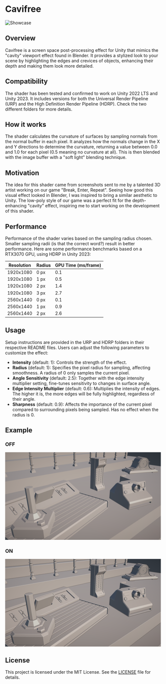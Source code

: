 # Cavifree
![Showcase](screenshots/showcase.gif)

## Overview
Cavifree is a screen space post-processing effect for Unity that mimics the "cavity" viewport effect found in Blender. It provides a stylized look to your scene by highlighting the edges and crevices of objects, enhancing their depth and making them look more detailed.

## Compatibility
The shader has been tested and confirmed to work on Unity 2022 LTS and Unity 2023. It includes versions for both the Universal Render Pipeline (URP) and the High Definition Render Pipeline (HDRP). Check the two different folders for more details.

## How it works
The shader calculates the curvature of surfaces by sampling normals from the normal buffer in each pixel. It analyzes how the normals change in the X and Y directions to determine the curvature, returning a value between 0.0 and 1.0 for each pixel (0.5 meaning no curvature at all). This is then blended with the image buffer with a "soft light" blending technique.

## Motivation
The idea for this shader came from screenshots sent to me by a talented 3D artist working on our game "Break, Enter, Repeat". Seeing how good this visual effect looked in Blender, I was inspired to bring a similar aesthetic to Unity. The low-poly style of our game was a perfect fit for the depth-enhancing "cavity" effect, inspiring me to start working on the development of this shader.

## Performance
Performance of the shader varies based on the sampling radius chosen. Smaller sampling radii (is that the correct word?) result in better performance. Here are some performance benchmarks based on a RTX3070 GPU, using HDRP in Unity 2023:

| Resolution   | Radius | GPU Time (ms/frame) |
|--------------|--------|---------------------|
| 1920x1080    | 0 px   | 0.1                 |
| 1920x1080    | 1 px   | 0.5                 |
| 1920x1080    | 2 px   | 1.4                 |
| 1920x1080    | 3 px   | 2.7                 |
| 2560x1440    | 0 px   | 0.1                 |
| 2560x1440    | 1 px   | 0.9                 |
| 2560x1440    | 2 px   | 2.6                 |

## Usage
Setup instructions are provided in the URP and HDRP folders in their respective README files. Users can adjust the following parameters to customize the effect:

- **Intensity** (default: 1): Controls the strength of the effect.
- **Radius** (default: 1): Specifies the pixel radius for sampling, affecting smoothness. A radius of 0 only samples the current pixel.
- **Angle Sensitivity** (default: 2.5): Together with the edge intensity multiplier setting, fine-tunes sensitivity to changes in surface angle.
- **Edge Intensity Multiplier** (default: 0.6): Multiplies the intensity of edges. The higher it is, the more edges will be fully highlighted, regardless of their angle.
- **Sharpness** (default: 0.9): Affects the importance of the current pixel compared to surrounding pixels being sampled. Has no effect when the radius is 0.

## Example

### OFF
![Effect OFF](screenshots/cavity-off.png)

### ON
![Effect ON](screenshots/cavity-on.png)

## License
This project is licensed under the MIT License. See the [LICENSE](LICENSE) file for details.
